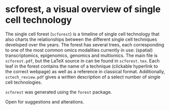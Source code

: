 # scforest, a visual overview of single cell technology
The single cell forest (`scforest`) is a timeline of single cell technology that also charts the relationships between the different single cell techniques developed over the years. The forest has several trees, each corresponding to one of the most common omics modalities currently in use: (spatial) transcriptomics, epigenomics, genomics and multiomics. The main file is `scforest.pdf`, but the LaTeX source in can be found in `scforest.tex`. Each leaf in the forest contains the name of a technique (clickable hyperlink to the correct webpage) as well as a reference in classical format. Additionally, `sctech_review.pdf` gives a written description of a select number of single cell technologies.

`scforest` was generated using the `forest` package.

Open for suggestions and alterations.
